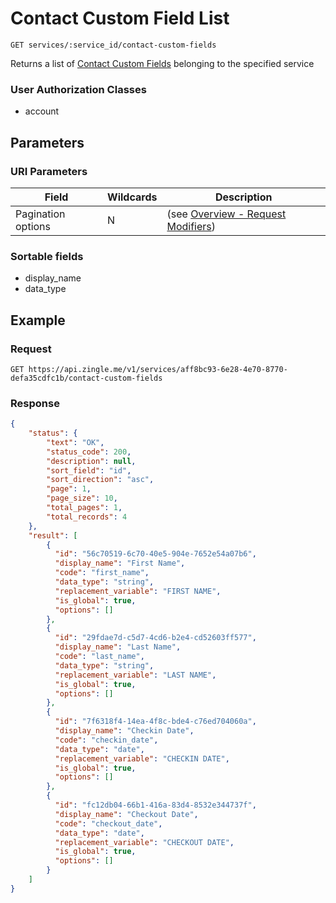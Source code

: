 # Contact Custom Field List

    GET services/:service_id/contact-custom-fields
    
Returns a list of [Contact Custom Fields]  belonging to the specified service

### User Authorization Classes 
* account

## Parameters
### URI Parameters
Field | Wildcards | Description
--- | --- | ---
Pagination options | N | (see [Overview - Request Modifiers][])
### Sortable fields
* display_name
* data_type

## Example
### Request

    GET https://api.zingle.me/v1/services/aff8bc93-6e28-4e70-8770-defa35cdfc1b/contact-custom-fields

### Response
``` json
{
    "status": {
        "text": "OK",
        "status_code": 200,
        "description": null,
        "sort_field": "id",
        "sort_direction": "asc",
        "page": 1,
        "page_size": 10,
        "total_pages": 1,
        "total_records": 4
    },
    "result": [
        {
          "id": "56c70519-6c70-40e5-904e-7652e54a07b6",
          "display_name": "First Name",
          "code": "first_name",
          "data_type": "string",
          "replacement_variable": "FIRST NAME",
          "is_global": true,
          "options": []
        },
        {
          "id": "29fdae7d-c5d7-4cd6-b2e4-cd52603ff577",
          "display_name": "Last Name",
          "code": "last_name",          
          "data_type": "string",
          "replacement_variable": "LAST NAME",
          "is_global": true,
          "options": []
        },    
        {
          "id": "7f6318f4-14ea-4f8c-bde4-c76ed704060a",
          "display_name": "Checkin Date",
          "code": "checkin_date",          
          "data_type": "date",
          "replacement_variable": "CHECKIN DATE",
          "is_global": true,
          "options": []
        },
        {
          "id": "fc12db04-66b1-416a-83d4-8532e344737f",
          "display_name": "Checkout Date",
          "code": "checkout_date",          
          "data_type": "date",
          "replacement_variable": "CHECKOUT DATE",
          "is_global": true,
          "options": []
        }     
    ]
}
```

[Overview - Request Modifiers]: /README.md#request-modifiers
[Contact Custom Fields]: README.md
